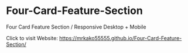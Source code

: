 # Four-Card-Feature-Section
Four Card Feature Section / Responsive Desktop + Mobile


Click to visit Website: https://mrkako55555.github.io/Four-Card-Feature-Section/
